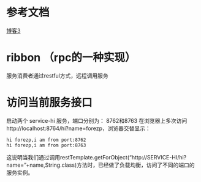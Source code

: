 # 参考文档
[博客3](https://www.fangzhipeng.com/springcloud/2017/06/02/sc02-rest-ribbon.html)

# ribbon （rpc的一种实现）
服务消费者通过restful方式，远程调用服务


# 访问当前服务接口
启动两个 service-hi 服务，端口分别为： 8762和8763
在浏览器上多次访问http://localhost:8764/hi?name=forezp，浏览器交替显示：

    hi forezp,i am from port:8762
    hi forezp,i am from port:8763
这说明当我们通过调用restTemplate.getForObject(“http://SERVICE-HI/hi?name=”+name,String.class)方法时，已经做了负载均衡，访问了不同的端口的服务实例。

